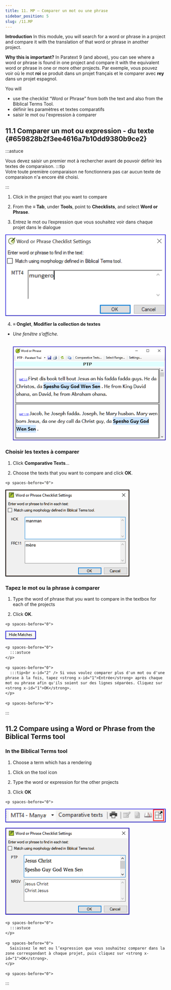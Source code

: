 ```yaml
---
title: 11. MP – Comparer un mot ou une phrase
sidebar_position: 5
slug: /11.MP
---
```




**Introduction**  In this module, you will search for a word or phrase in a project and compare it with the translation of that word or phrase in another project.


**Why this is important?**  In Paratext 9 (and above), you can see where a word or phrase is found in one project and compare it with the equivalent word or phrase in one or more other projects. Par exemple, vous pouvez voir où le mot **roi** se produit dans un projet français et le comparer avec **rey** dans un projet espagnol.


You will

- use the checklist “Word or Phrase” from both the text and also from the Biblical Terms Tool.
- définir les paramètres et textes comparatifs
- saisir le mot ou l'expression à comparer

## 11.1 Comparer un mot ou expression - du texte {#659828b2f3ee4616a7b10dd9380b9ce2}


:::astuce

Vous devez saisir un premier mot à rechercher avant de pouvoir définir les textes de comparaison. :::tip  
Votre toute première comparaison ne fonctionnera pas car aucun texte de comparaison n'a encore été choisi.

:::




<div class='notion-row'>
<div class='notion-column' style={{width: 'calc((100% - (min(32px, 4vw) * 1)) * 0.5)'}}>

1. Click in the project that you want to compare

1. From the **≡ Tab**, under **Tools**, point to **Checklists**, and select **Word or Phrase**.

1. Entrez le mot ou l’expression que vous souhaitez voir dans chaque projet dans le dialogue

</div><div className='notion-spacer' >
  </p> 
  
  <p spaces-before="0">
    

<div class='notion-column' style={{width: 'calc((100% - (min(32px, 4vw) * 1)) * 0.5)'}}>

![](/notion_imgs/1724975881.png)

</div>    
    <div className='notion-spacer' >
    </div>
  </p>
  
  <ol start="4">
    <li>
      <strong x-id="1">≡ Onglet</strong>, <strong x-id="1">Modifier la collection de textes</strong>  
    </li>
  </ol>
  
  <ul>
    <li>
      <p spaces-before="0">
        <em x-id="4">Une fenêtre s’affiche.</em><br x-id="2" />  
      </p>
      <p spaces-before="8">
        <img src="/notion_imgs/1832899552.png" alt="" />
      </p>
    </li>
  </ul>


<h3 id="1b10fbeee1314150907b71b710e97dbd" spaces-before="0">
  Choisir les textes à comparer
</h3>

<p spaces-before="0">


<div class='notion-row'>
<div class='notion-column' style={{width: 'calc((100% - (min(32px, 4vw) * 1)) * 0.5)'}}>

1. Click **Comparative Texts**…

1. Choose the texts that you want to compare and click **OK**.

</div>  
  <div className='notion-spacer' >
    </p> 
    
    <p spaces-before="0">
      

<div class='notion-column' style={{width: 'calc((100% - (min(32px, 4vw) * 1)) * 0.5)'}}>

![](/notion_imgs/930301174.png)

</div>      
      <div className='notion-spacer' >
      </div>
    </p>


<h3 id="ed9ce5e42eee4988945547297f12b1e0" spaces-before="0">
  Tapez le mot ou la phrase à comparer
</h3>

<ol start="1">
  <li>
    Type the word of phrase that you want to compare in the textbox for each of the projects
  </li>
</ol>

<p spaces-before="0">

<div class='notion-row'>
<div class='notion-column' style={{width: 'calc((100% - (min(32px, 4vw) * 1)) * 0.5)'}}>

 2.   Click **OK**.

</div>  
  <div className='notion-spacer' >
    </p> 
    
    <p spaces-before="0">
      

<div class='notion-column' style={{width: 'calc((100% - (min(32px, 4vw) * 1)) * 0.5)'}}>

![](/notion_imgs/1899548500.png)

</div>      
      <div className='notion-spacer' >
      </div>
    </p>
    
    <p spaces-before="0">
      :::astuce
    </p>
    
    <p spaces-before="0">
      :::tip<br x-id="2" /> Si vous voulez comparer plus d'un mot ou d'une phrase à la fois, tapez <strong x-id="1">Entrée</strong> après chaque mot ou phrase afin qu'ils soient sur des lignes séparées. Cliquez sur <strong x-id="1">OK</strong>.
    </p>
    
    <p spaces-before="0">

:::
    </p>




<h2 id="14e18bd78f934875aa5084b16c1d7269" spaces-before="0">
  11.2 Compare using a Word or Phrase from the Biblical Terms tool
</h2>


<h3 id="20feff24077248faa227e0c7cdef2fec" spaces-before="0">
  In the Biblical Terms tool
</h3>

<ol start="1">
  <li>
    Choose a term which has a rendering
  </li>
</ol>

<p spaces-before="0">

<div class='notion-row'>
<div class='notion-column' style={{width: 'calc((100% - (min(32px, 4vw) * 1)) * 0.5)'}}>

1. Click on the tool icon

1. Type the word or expression for the other projects

1. Click **OK**

</div>  
  <div className='notion-spacer' >
    </p> 
    
    <p spaces-before="0">
      

<div class='notion-column' style={{width: 'calc((100% - (min(32px, 4vw) * 1)) * 0.5)'}}>

![](/notion_imgs/1940364425.png)

![](/notion_imgs/1033499645.png)

</div>      
      <div className='notion-spacer' >
      </div>
    </p>
    
    <p spaces-before="0">
      :::astuce
    </p>
    
    <p spaces-before="0">
      Saisissez le mot ou l’expression que vous souhaitez comparer dans la zone correspondant à chaque projet, puis cliquez sur <strong x-id="1">OK</strong>.
    </p>
    
    <p spaces-before="0">

:::
    </p>




